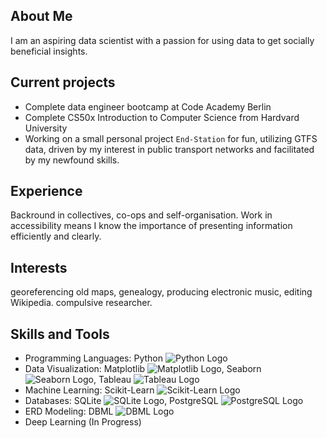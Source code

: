 ## About Me

I am an aspiring data scientist with a passion for using data to get socially beneficial insights.

## Current projects
- Complete data engineer bootcamp at Code Academy Berlin
- Complete CS50x Introduction to Computer Science from Hardvard University
- Working on a small personal project `End-Station` for fun, utilizing GTFS data, driven by my interest in public transport networks and facilitated by my newfound skills.

## Experience

Backround in collectives, co-ops and self-organisation. Work in accessibility means I know the importance of presenting information efficiently and clearly. 

## Interests

georeferencing old maps, genealogy, producing electronic music, editing Wikipedia. 
compulsive researcher.

## Skills and Tools

- Programming Languages: Python ![Python Logo](https://upload.wikimedia.org/wikipedia/commons/c/c3/Python-logo-notext.svg)
- Data Visualization: Matplotlib ![Matplotlib Logo](https://upload.wikimedia.org/wikipedia/commons/8/84/Matplotlib_icon.svg), Seaborn ![Seaborn Logo](https://seaborn.pydata.org/_static/logo-wide-lightbg.svg), Tableau ![Tableau Logo](https://upload.wikimedia.org/wikipedia/commons/4/4a/Tableau_Logo.png)
- Machine Learning: Scikit-Learn ![Scikit-Learn Logo](https://upload.wikimedia.org/wikipedia/commons/0/05/Scikit_learn_logo_small.svg)
- Databases: SQLite ![SQLite Logo](https://upload.wikimedia.org/wikipedia/commons/3/38/SQLite370.svg), PostgreSQL ![PostgreSQL Logo](https://upload.wikimedia.org/wikipedia/commons/2/29/Postgresql_elephant.svg)
- ERD Modeling: DBML ![DBML Logo](https://www.dbml.org/img/dbml-owl.svg)
- Deep Learning (In Progress)
